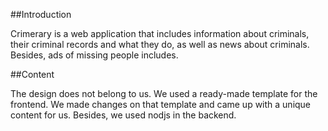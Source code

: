  ##Introduction 

Crimerary is a web application that includes information 
about criminals, their criminal records and what they 
do, as well as news about criminals. Besides, ads of 
missing people includes.

##Content 

The design does not belong to us. We used a 
ready-made template for the frontend. We made 
changes on that template and came up with a unique 
content for us. Besides, we used nodjs in the backend.
